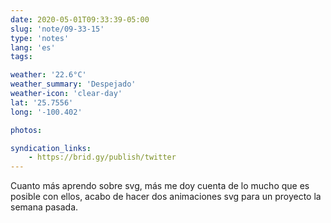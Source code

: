 ```yaml
---
date: 2020-05-01T09:33:39-05:00
slug: 'note/09-33-15'
type: 'notes'
lang: 'es'
tags:

weather: '22.6°C'
weather_summary: 'Despejado'
weather-icon: 'clear-day'
lat: '25.7556'
long: '-100.402'

photos:

syndication_links:
    - https://brid.gy/publish/twitter
---
```

Cuanto más aprendo sobre svg, más me doy cuenta de lo mucho que es posible con ellos, acabo de hacer dos animaciones svg para un proyecto la semana pasada.